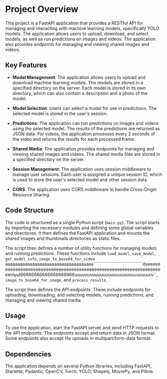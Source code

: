 # Project Overview

This project is a FastAPI application that provides a RESTful API for managing and interacting with machine learning models, specifically YOLO models. The application allows users to upload, download, and select models, as well as run predictions on images and videos. The application also provides endpoints for managing and viewing shared images and videos.

## Key Features

- **Model Management**: The application allows users to upload and download machine learning models. The models are stored in a specified directory on the server. Each model is stored in its own directory, which can also contain a description and a photo of the model.

- **Model Selection**: Users can select a model for use in predictions. The selected model is stored in the user's session.

- **Predictions**: The application can run predictions on images and videos using the selected model. The results of the predictions are returned as JSON data. For videos, the application processes every 2 seconds of the video and returns the results for each processed frame.

- **Shared Media**: The application provides endpoints for managing and viewing shared images and videos. The shared media files are stored in a specified directory on the server.

- **Session Management**: The application uses session middleware to manage user sessions. Each user is assigned a unique session ID, which is used to store the user's selected model and other session data.

- **CORS**: The application uses CORS middleware to handle Cross-Origin Resource Sharing.

## Code Structure

The code is structured as a single Python script (`main.py`). The script starts by importing the necessary modules and defining some global variables and directories. It then defines the FastAPI application and mounts the shared images and thumbnails directories as static files.

The script then defines a number of utility functions for managing models and running predictions. These functions include `load_model`, `save_model`, `get_model_info`, `image_to_base64_for_video`                                                                                                                                                                                                aaaaaaaaaaaaaaaaaaaaaaaaaaaaaaaaaaaa```````````````````````````````````dseeeeeeeeeeeeeeeeeeeeeeeeeeeeeeeeeeeeeeeeeeeeeeeeeeeeeeeeeeeeeeeeeeeeoiyut66666666666666666666uuuuuuuuuuuuuuuuuuuuuuuuuuuuuru``, `image_to_base64_for_image`, and `process_results`.

The script then defines the API endpoints. These include endpoints for uploading, downloading, and selecting models, running predictions, and managing and viewing shared media.

## Usage

To use the application, start the FastAPI server and send HTTP requests to the API endpoints. The endpoints accept and return data in JSON format. Some endpoints also accept file uploads in multipart/form-data format.

## Dependencies

The application depends on several Python libraries, including FastAPI, Starlette, Pydantic, OpenCV, Torch, YOLO, Shapely, MoviePy, and Pillow.